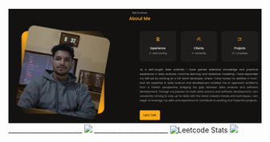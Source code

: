  ![alt text](https://github.com/nivin77789/calci/blob/main/img.png?raw=true) _______________________ <img src="https://github-readme-streak-stats.herokuapp.com?user=nivin77789&theme=github-dark&hide_border=true"> _______________________    ![Leetcode Stats](https://leetcard.jacoblin.cool/nivin77789?ext=heatmap) <img src="https://github-readme-stats.vercel.app/api/top-langs/?username=nivin77789&theme=github_dark&hide_border=true"> 


